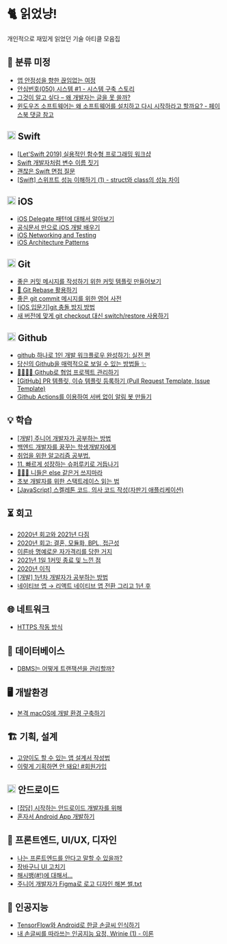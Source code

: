 # 🐈 읽었냥!
개인적으로 재밌게 읽었던 기술 아티클 모음집

## 🤔 분류 미정
- [앱 안정성을 향한 끊임없는 여정](https://soojin.ro/blog/journey-to-app-stability)
- [안심번호(050) 시스템 #1 - 시스템 구축 스토리](https://woowabros.github.io/experience/2020/12/30/050system_introduction.html)
- [그것이 알고 싶다 – 왜 개발자는 글을 못 쓸까?](https://engineering.linecorp.com/ko/blog/why-are-engineers-so-bad-at-writing/)
- [윈도우즈 소프트웨어는 왜 소프트웨어를 설치하고 다시 시작하라고 할까요? - 페이스북 댓글 참고](https://www.facebook.com/groups/codingeverybody/permalink/5057824850924677/)

## <img height="20" width="20" src="https://unpkg.com/simple-icons@v4/icons/swift.svg" /> Swift
- [[Let'Swift 2019] 실용적인 함수형 프로그래밍 워크샵](https://www.slideshare.net/imyostarr/letswift-2019-193026704)
- [Swift 개발자처럼 변수 이름 짓기](https://soojin.ro/blog/english-for-developers-swift)
- [괜찮은 Swift 면접 질문](https://soojin.ro/blog/interview)
- [[Swift] 스위프트 성능 이해하기 (1) - struct와 class의 성능 차이](https://corykim0829.github.io/swift/Understanding-Swift-Performance/)

## <img height="20" width="20" src="https://unpkg.com/simple-icons@v4/icons/apple.svg" /> iOS
- [iOS Delegate 패턴에 대해서 알아보기](https://magi82.github.io/ios-delegate/)
- [공식문서 만으로 iOS 개발 배우기](https://sungdoo.dev/programming/start-ios-development-with-offical-docs/)
- [iOS Networking and Testing](https://woowabros.github.io/swift/2020/12/20/ios-networking-and-testing.html)
- [iOS Architecture Patterns](https://medium.com/ios-os-x-development/ios-architecture-patterns-ecba4c38de52)

## <img height="20" width="20" src="https://unpkg.com/simple-icons@v4/icons/git.svg" /> Git
- [좋은 커밋 메시지를 작성하기 위한 커밋 템플릿 만들어보기](https://junwoo45.github.io/2020-02-06-commit_template/)
- [🎢 Git Rebase 활용하기](https://velog.io/@godori/Git-Rebase)
- [좋은 git commit 메시지를 위한 영어 사전](https://blog.ull.im/engineering/2019/03/10/logs-on-git.html)
- [[iOS 입문기]git 충돌 방지 방법](https://blog.naver.com/PostView.nhn?blogId=yoon980208&logNo=221451265053&categoryNo=10&proxyReferer=https:%2F%2Fwww.google.com%2F)
- [새 버전에 맞게 git checkout 대신 switch/restore 사용하기](https://blog.outsider.ne.kr/1505?fbclid=IwAR3iCnzCqF5upmXfJjEN9qru6BRTzMxshP_L1UNIGL1UDZFyG3Q4kTelKbs)

## <img height="20" width="20" src="https://unpkg.com/simple-icons@v4/icons/github.svg" /> Github
- [github 하나로 1인 개발 워크플로우 완성하기: 실전 편](https://www.huskyhoochu.com/issue-based-version-control-201)
- [당신의 Github을 매력적으로 보일 수 있는 방법들 ✨](https://geonlee.tistory.com/206)
- [👨‍👨‍👦‍👦 Github로 협업 프로젝트 관리하기](https://velog.io/@hidaehyunlee/Github로-협업하기)
- [[GitHub] PR 템플릿, 이슈 템플릿 등록하기 (Pull Request Template, Issue Template)](https://soft.plusblog.co.kr/66)
- [Github Actions를 이용하여 서버 없이 알림 봇 만들기](https://ryanking13.github.io/2019/12/29/twitter-bot-without-server.html)

## 💡 학습
- [[개발] 주니어 개발자가 공부하는 방법](https://medium.com/graphql-seoul/개발-주니어-개발자가-공부하는-방법-677b58e4111d)
- [백엔드 개발자를 꿈꾸는 학생개발자에게](https://d2.naver.com/news/3435170)
- [취업을 위한 알고리즘 공부법.](https://qkqhxla1.tistory.com/990)
- [11. 빠르게 성장하는 슈퍼루키로 거듭나기](https://tv.naver.com/v/15355024)
- [🙅🏻‍♀️ 니들은 else 같은거 쓰지마라](https://velog.io/@gomjellie/else-쓰지마)
- [초보 개발자를 위한 스택트레이스 읽는 법](https://okky.kr/article/338405)
- [[JavaScript] 스켈레톤 코드, 의사 코드 작성(자판기 애플리케이션)](https://medium.com/@marcie179c/java-script-스켈레톤-코드-의사-코드-작성-자판기-애플리케이션-cb046014f21)

## ⏳ 회고
- [2020년 회고와 2021년 다짐](https://zeddios.tistory.com/1192)
- [2020년 회고: 결혼, 모듈화, BPL, 접근성](https://sungdoo.dev/retrospective-or-psa/2020/)
- [이른바 명예로운 자가격리를 당한 거지](https://blog.shift.moe/2020/12/26/so-called-honorable-self-isolation/)
- [2021년 1일 1커밋 종료 및 느낀 점](https://hyanghope.tistory.com/575)
- [2020년 이직](https://blog.outsider.ne.kr/1518?fbclid=IwAR2akVE3EmemrQ9hzj0FsAwUDx51xWSL0fyu8KircUNPAOVS2n-hwcQoqiM)
- [[개발] 1년차 개발자가 공부하는 방법](https://medium.com/react-native-seoul/개발-1년차-개발자가-공부하는-방법-5e432779f779)
- [네이티브 앱 → 리액트 네이티브 앱 전환 그리고 1년 후](https://ridicorp.com/story/react-native-1year-review/?fbclid=IwAR1FzF0MsQXJCTLg-67GJAAXpUd8AAAr_0KXoAiyzflvXQV71qVcEcqFuO0)

## 🌐 네트워크
- [HTTPS 작동 방식](https://howhttps.works/ko/)

## 💾 데이터베이스
- [DBMS는 어떻게 트랜잭션을 관리할까?](https://d2.naver.com/helloworld/407507)

## 🖥 개발환경
- [본격 macOS에 개발 환경 구축하기](https://subicura.com/2017/11/22/mac-os-development-environment-setup.html)

## 🏗️ 기획, 설계
- [고양이도 할 수 있는 앱 설계서 작성법](https://brunch.co.kr/@supernova9/165)
- [이렇게 기획하면 안 돼요! #회원가입](https://germweapon.tistory.com/384)

## <img height="20" width="20" src="https://unpkg.com/simple-icons@v4/icons/android.svg" /> 안드로이드
- [[잡담] 시작하는 안드로이드 개발자를 위해](http://pluu.github.io/blog/owner/2020/12/26/start-android-developer/)
- [혼자서 Android App 개발하기](https://woowabros.github.io/experience/2020/12/31/developing-an-android-app-in-one-person.html)

## 🎨 프론트엔드, UI/UX, 디자인
- [나는 프론트엔드를 안다고 말할 수 있을까?](https://evan-moon.github.io/2020/03/02/what-is-knowing/)
- [장바구니 UI 고치기](https://brunch.co.kr/@pliossun/142)
- [해시뱅(#!)에 대해서...](https://blog.outsider.ne.kr/698)
- [주니어 개발자가 Figma로 로고 디자인 해본 썰.txt](https://wormwlrm.github.io/2020/12/27/Refatoring-Logo-with-Figma.html)

## 🤖 인공지능
- [TensorFlow와 Android로 한글 손글씨 인식하기](https://github.com/IBM/tensorflow-hangul-recognition/blob/master/README-ko.md)
- [내 손글씨를 따라쓰는 인공지능 요정, Wrinie (1) - 이론](https://jeinalog.tistory.com/15)

